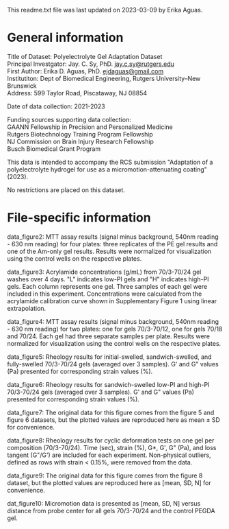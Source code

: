 This readme.txt file was last updated on 2023-03-09 by Erika Aguas.

# General information
Title of Dataset: Polyelectrolyte Gel Adaptation Dataset </br>
Principal Investgator: Jay. C. Sy, PhD. jay.c.sy@rutgers.edu </br>
First Author: Erika D. Aguas, PhD. ejdaguas@gmail.com </br>
Institutiton: Dept of Biomedical Engineering, Rutgers University–New Brunswick </br>
Address: 599 Taylor Road, Piscataway, NJ 08854 </br>

Date of data collection: 2021-2023

Funding sources supporting data collection: </br>
GAANN Fellowship in Precision and Personalized Medicine </br>
Rutgers Biotechnology Training Program Fellowship </br>
NJ Commission on Brain Injury Research Fellowship </br>
Busch Biomedical Grant Program

This data is intended to accompany the RCS submission "Adaptation of a polyelectrolyte hydrogel for use as a micromotion-attenuating coating" (2023).

No restrictions are placed on this dataset.

# File-specific information

data_figure2: MTT assay results (signal minus background, 540nm reading - 630 nm reading) for four plates: three replicates of the PE gel results and one of the Am-only gel results. Results were normalized for visualization using the control wells on the respective plates.

data_figure3: Acrylamide concentrations (g/mL) from 70/3-70/24 gel washes over 4 days. "L" indicates low-PI gels and "H" indicates high-PI gels. Each column represents one gel. Three samples of each gel were included in this experiment. Concentrations were calculated from the acrylamide calibration curve shown in Supplementary Figure 1 using linear extrapolation.

data_figure4: MTT assay results (signal minus background, 540nm reading - 630 nm reading) for two plates: one for gels 70/3-70/12, one for gels 70/18 and 70/24. Each gel had three separate samples per plate. Results were normalized for visualization using the control wells on the respective plates. 

data_figure5: Rheology results for initial-swelled, sandwich-swelled, and fully-swelled 70/3-70/24 gels (averaged over 3 samples). G' and G" values (Pa) presented for corresponding strain values (%). 

data_figure6: Rheology results for sandwich-swelled low-PI and high-PI 70/3-70/24 gels (averaged over 3 samples). G' and G" values (Pa) presented for corresponding strain values (%). 

data_figure7: The original data for this figure comes from the figure 5 and figure 6 datasets, but the plotted values are reproduced here as mean ± SD for convenience.

data_figure8: Rheology results for cyclic deformation tests on one gel per composition (70/3-70/24). Time (sec), strain (%), G*, G', G" (Pa), and loss tangent (G"/G') are included for each experiment. Non-physical outliers, defined as rows with strain < 0.15%, were removed from the data.

data_figure9: The original data for this figure comes from the figure 8 dataset, but the plotted values are reproduced here as [mean, SD, N] for convenience.

dat_figure10: Micromotion data is presented as [mean, SD, N] versus distance from probe center for all gels 70/3-70/24 and the control PEGDA gel.
